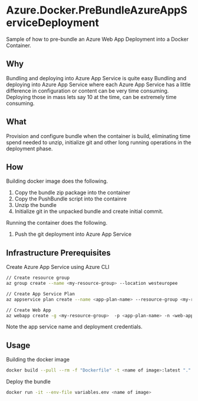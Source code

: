 # Azure.Docker.PreBundleAzureAppServiceDeployment
Sample of how to pre-bundle an Azure Web App Deployment into a Docker Container.

## Why
Bundling and deploying into Azure App Service is quite easy Bundling and deploying into Azure App Service where each Azure App Service has a little difference in configuration or content can be very time consuming. Deploying those in mass lets say 10 at the time, can be extremely time consuming.

## What
Provision and configure bundle when the container is build, eliminating time spend needed to unzip, initialize git and other long running operations in the deployment phase.

## How
Building docker image does the following.
1. Copy the bundle zip package into the container
2. Copy the PushBundle script into the containre
3. Unzip the bundle
4. Initialize git in the unpacked bundle and create initial commit.

Running the container does the following.
1. Push the git deployment into Azure App Service

## Infrastructure Prerequisites
Create Azure App Service using Azure CLI

``` bash
// Create resource group
az group create --name <my-resource-group> --location westeuropee

// Create App Service Plan
az appservice plan create --name <app-plan-name> --resource-group <my-resource-group> --sku B1

// Create Web App
az webapp create -g <my-resource-group>  -p <app-plan-name> -n <web-app-name> --deployment-local-git
```

Note the app service name and deployment credentials.

## Usage
Building the docker image
``` bash
docker build --pull --rm -f "Dockerfile" -t <name of image>:latest "."
```

Deploy the bundle
``` bash
docker run -it --env-file variables.env <name of image>  
```